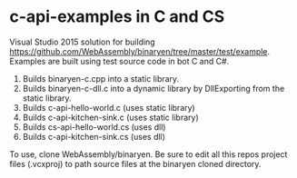 # c-api-examples in C and CS
Visual Studio 2015 solution for building https://github.com/WebAssembly/binaryen/tree/master/test/example. Examples are built using test source code in bot C and C#.

1. Builds binaryen-c.cpp into a static library.
2. Builds binaryen-c-dll.c into a dynamic library by DllExporting from the static library.
3. Builds c-api-hello-world.c (uses static library)
4. Builds c-api-kitchen-sink.c (uses static library)
5. Builds cs-api-hello-world.cs (uses dll)
6. Builds c-api-kitchen-sink.cs (uses dll)

To use, clone WebAssembly/binaryen. Be sure to edit all this repos project files (.vcxproj) to path source files at the binaryen cloned directory.
